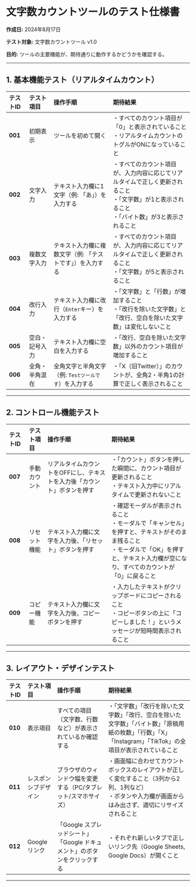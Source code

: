 # 文字数カウントツールのテスト仕様書

**作成日:** 2024年8月17日

**テスト対象:** 文字数カウントツール v1.0

**目的:** ツールの主要機能が、期待通りに動作するかどうかを確認する。

---

## 1. 基本機能テスト（リアルタイムカウント）

| テストID | テスト項目 | 操作手順 | 期待結果 |
| :--- | :--- | :--- | :--- |
| **001** | 初期表示 | ツールを初めて開く | ・すべてのカウント項目が「0」と表示されていること<br>・リアルタイムカウントのトグルがONになっていること |
| **002** | 文字入力 | テキスト入力欄に1文字（例: 「あ」）を入力する | ・すべてのカウント項目が、入力内容に応じてリアルタイムで正しく更新されること<br>・「文字数」が1と表示されること<br>・「バイト数」が3と表示されること |
| **003** | 複数文字入力 | テキスト入力欄に複数文字（例: 「テストです」）を入力する | ・すべてのカウント項目が、入力内容に応じてリアルタイムで正しく更新されること<br>・「文字数」が5と表示されること |
| **004** | 改行入力 | テキスト入力欄に改行（`Enter`キー）を入力する | ・「文字数」と「行数」が増加すること<br>・「改行を除いた文字数」と「改行、空白を除いた文字数」は変化しないこと |
| **005** | 空白・記号入力 | テキスト入力欄に空白を入力する | ・「改行、空白を除いた文字数」以外のカウント項目が増加すること |
| **006** | 全角・半角混在 | 全角文字と半角文字（例: `Testツールです`）を入力する | ・「X（旧Twitter）」のカウントが、全角2・半角1の計算で正しく表示されること |

---

## 2. コントロール機能テスト

| テストID | テスト項目 | 操作手順 | 期待結果 |
| :--- | :--- | :--- | :--- |
| **007** | 手動カウント | リアルタイムカウントをOFFにし、テキストを入力後「カウント」ボタンを押す | ・「カウント」ボタンを押した瞬間に、カウント項目が更新されること<br>・テキスト入力中にリアルタイムで更新されないこと |
| **008** | リセット機能 | テキスト入力欄に文字を入力後、「リセット」ボタンを押す | ・確認モーダルが表示されること<br>・モーダルで「キャンセル」を押すと、テキストがそのまま残ること<br>・モーダルで「OK」を押すと、テキスト入力欄が空になり、すべてのカウントが「0」に戻ること |
| **009** | コピー機能 | テキスト入力欄に文字を入力後、コピーボタンを押す | ・入力したテキストがクリップボードにコピーされること<br>・コピーボタンの上に「コピーしました！」というメッセージが短時間表示されること |

---

## 3. レイアウト・デザインテスト

| テストID | テスト項目 | 操作手順 | 期待結果 |
| :--- | :--- | :--- | :--- |
| **010** | 表示項目 | すべての項目（文字数、行数など）が表示されているか確認する | ・「文字数」「改行を除いた文字数」「改行、空白を除いた文字数」「バイト数」「原稿用紙の枚数」「行数」「X」「Instagram」「TikTok」の全項目が表示されていること |
| **011** | レスポンシブデザイン | ブラウザのウィンドウ幅を変更する（PC/タブレット/スマホサイズ） | ・画面幅に合わせてカウントボックスのレイアウトが正しく変化すること（3列から2列、1列など）<br>・ボタンや入力欄が画面からはみ出さず、適切にリサイズされること |
| **012** | Googleリンク | 「Google スプレッドシート」「Google ドキュメント」のボタンをクリックする | ・それぞれ新しいタブで正しいリンク先（Google Sheets, Google Docs）が開くこと |

---